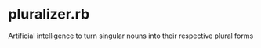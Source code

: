 pluralizer.rb
=============

Artificial intelligence to turn singular nouns into their respective plural forms
